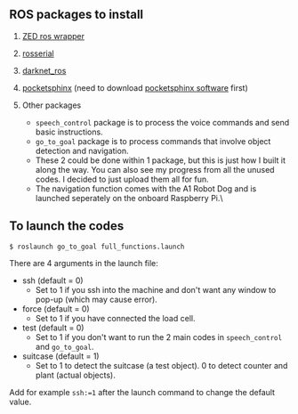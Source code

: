 ## ROS packages to install
1. [ZED ros wrapper](https://github.com/stereolabs/zed-ros-wrapper)

2. [rosserial](http://wiki.ros.org/rosserial_arduino/Tutorials/Arduino%20IDE%20Setup)

3. [darknet_ros](https://github.com/leggedrobotics/darknet_ros)

4. [pocketsphinx](https://github.com/UTNuclearRoboticsPublic/pocketsphinx) (need to download [pocketsphinx software](https://howchoo.com/pi/how-to-install-pocketsphinx-on-a-raspberry-pi) first)

5. Other packages
    * `speech_control` package is to process the voice commands and send basic instructions. 
    * `go_to_goal` package is to process commands that involve object detection and navigation.
    * These 2 could be done within 1 package, but this is just how I built it along the way. You can also see my progress from all the unused codes. I decided to just upload them all for fun.
    * The navigation function comes with the A1 Robot Dog and is launched seperately on the onboard Raspberry Pi.\

## To launch the codes
```
$ roslaunch go_to_goal full_functions.launch
```
There are 4 arguments in the launch file:
- ssh (default = 0)
    * Set to 1 if you ssh into the machine and don't want any window to pop-up (which may cause error).
- force (default = 0)
    * Set to 1 if you have connected the load cell.
- test (default = 0)
    * Set to 1 if you don't want to run the 2 main codes in `speech_control` and `go_to_goal`.
- suitcase (default = 1)
    * Set to 1 to detect the suitcase (a test object). 0 to detect counter and plant (actual objects).

Add for example `ssh:=1` after the launch command to change the default value.